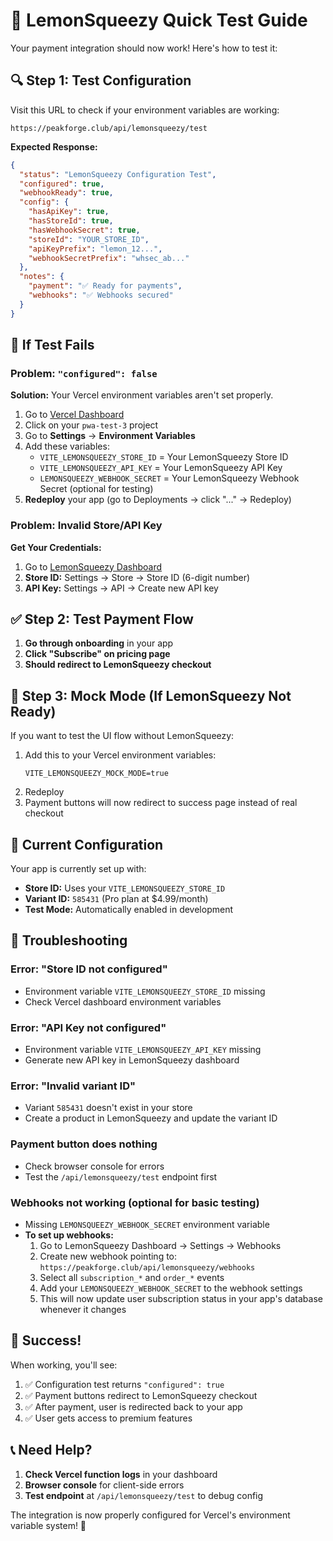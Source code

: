 # 🧪 LemonSqueezy Quick Test Guide

Your payment integration should now work! Here's how to test it:

## 🔍 Step 1: Test Configuration

Visit this URL to check if your environment variables are working:
```
https://peakforge.club/api/lemonsqueezy/test
```

**Expected Response:**
```json
{
  "status": "LemonSqueezy Configuration Test",
  "configured": true,
  "webhookReady": true,
  "config": {
    "hasApiKey": true,
    "hasStoreId": true,
    "hasWebhookSecret": true,
    "storeId": "YOUR_STORE_ID",
    "apiKeyPrefix": "lemon_12...",
    "webhookSecretPrefix": "whsec_ab..."
  },
  "notes": {
    "payment": "✅ Ready for payments",
    "webhooks": "✅ Webhooks secured"
  }
}
```

## 🚨 If Test Fails

### Problem: `"configured": false`

**Solution:** Your Vercel environment variables aren't set properly.

1. Go to [Vercel Dashboard](https://vercel.com/dashboard)
2. Click on your `pwa-test-3` project
3. Go to **Settings** → **Environment Variables**
4. Add these variables:
   - `VITE_LEMONSQUEEZY_STORE_ID` = Your LemonSqueezy Store ID
   - `VITE_LEMONSQUEEZY_API_KEY` = Your LemonSqueezy API Key
   - `LEMONSQUEEZY_WEBHOOK_SECRET` = Your LemonSqueezy Webhook Secret (optional for testing)
5. **Redeploy** your app (go to Deployments → click "..." → Redeploy)

### Problem: Invalid Store/API Key

**Get Your Credentials:**
1. Go to [LemonSqueezy Dashboard](https://app.lemonsqueezy.com)
2. **Store ID:** Settings → Store → Store ID (6-digit number)
3. **API Key:** Settings → API → Create new API key

## ✅ Step 2: Test Payment Flow

1. **Go through onboarding** in your app
2. **Click "Subscribe" on pricing page**
3. **Should redirect to LemonSqueezy checkout**

## 🧪 Step 3: Mock Mode (If LemonSqueezy Not Ready)

If you want to test the UI flow without LemonSqueezy:

1. Add this to your Vercel environment variables:
   ```
   VITE_LEMONSQUEEZY_MOCK_MODE=true
   ```
2. Redeploy
3. Payment buttons will now redirect to success page instead of real checkout

## 🎯 Current Configuration

Your app is currently set up with:
- **Store ID:** Uses your `VITE_LEMONSQUEEZY_STORE_ID`
- **Variant ID:** `585431` (Pro plan at $4.99/month)
- **Test Mode:** Automatically enabled in development

## 🔧 Troubleshooting

### Error: "Store ID not configured"
- Environment variable `VITE_LEMONSQUEEZY_STORE_ID` missing
- Check Vercel dashboard environment variables

### Error: "API Key not configured"  
- Environment variable `VITE_LEMONSQUEEZY_API_KEY` missing
- Generate new API key in LemonSqueezy dashboard

### Error: "Invalid variant ID"
- Variant `585431` doesn't exist in your store
- Create a product in LemonSqueezy and update the variant ID

### Payment button does nothing
- Check browser console for errors
- Test the `/api/lemonsqueezy/test` endpoint first

### Webhooks not working (optional for basic testing)
- Missing `LEMONSQUEEZY_WEBHOOK_SECRET` environment variable
- **To set up webhooks:**
  1. Go to LemonSqueezy Dashboard → Settings → Webhooks
  2. Create new webhook pointing to: `https://peakforge.club/api/lemonsqueezy/webhooks`
  3. Select all `subscription_*` and `order_*` events
  4. Add your `LEMONSQUEEZY_WEBHOOK_SECRET` to the webhook settings
  5. This will now update user subscription status in your app's database whenever it changes

## 🎉 Success!

When working, you'll see:
1. ✅ Configuration test returns `"configured": true`
2. ✅ Payment buttons redirect to LemonSqueezy checkout
3. ✅ After payment, user is redirected back to your app
4. ✅ User gets access to premium features

## 📞 Need Help?

1. **Check Vercel function logs** in your dashboard
2. **Browser console** for client-side errors  
3. **Test endpoint** at `/api/lemonsqueezy/test` to debug config

The integration is now properly configured for Vercel's environment variable system! 🚀 